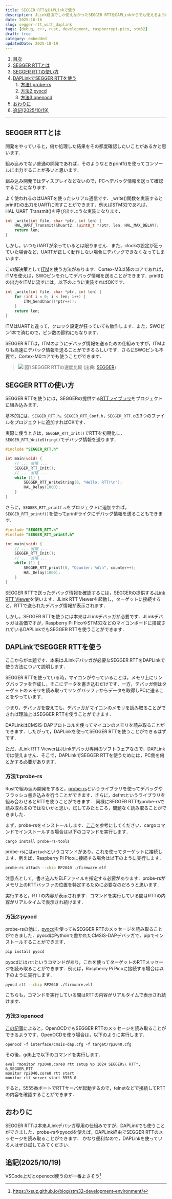 ```yaml
---
title: SEGGER RTTをDAPLinkで使う
description: JLink経由でしか使えなかったSEGGER RTTをDAPLinkからでも使えるようにするためのメモ
date: 2025-10-16
slug: segger-rtt_with_daplink
tags: [debug, c++, rust, development, raspberrypi-pico, stm32]
draft: true
category: embedded
updatedDate: 2025-10-19
---
```


<!-- @import "[TOC]" {cmd="toc" depthFrom=1 depthTo=6 orderedList=true} -->
<!-- code_chunk_output -->

1. [目次](#目次)
2. [SEGGER RTTとは](#segger-rttとは)
3. [SEGGER RTTの使い方](#segger-rttの使い方)
4. [DAPLinkでSEGGER RTTを使う](#daplinkでsegger-rttを使う)
    1. [方法1:probe-rs](#方法1probe-rs)
    2. [方法2:pyocd](#方法2pyocd)
    3. [方法3:openocd](#方法3openocd)
5. [おわりに](#おわりに)
6. [追記(2025/10/19)](#追記20251019)

<!-- /code_chunk_output -->

---

## SEGGER RTTとは

開発をやっていると，何か処理した結果をその都度確認したいことがあるかと思います．

組み込みでない普通の開発であれば，そのようなときprintf()を使ってコンソールに出力することが多いと思います．

組み込み開発ではディスプレイなどないので，PCへデバッグ情報を送って確認することになります．

よく使われるのはUARTを使ったシリアル通信です．_write()関数を実装するとprintf()の出力をUARTに流すことができます．例えばSTM32であれば，HAL_UART_Transmit()を呼び出すような実装になります．

```cpp
int _write(int file, char *ptr, int len) {
    HAL_UART_Transmit(&huart2, (uint8_t *)ptr, len, HAL_MAX_DELAY);
    return len;
}
```

しかし，いつもUARTが余っているとは限りません．また，clockの設定が狂っていた場合など，UARTが正しく動作しない場合にデバッグできなくなってしまいます．

この解決策として[ITM](https://arm-software.github.io/CMSIS_6/v6.0.0/Core/group__ITM__Debug__gr.html)を使う方法があります．Cortex-M3以降のコアであれば，ITMを使えば，SWOピンを介してデバッグ情報を送ることができます．printf()の出力をITMに流すには，以下のように実装すればOKです．

```cpp
int _write(int file, char *ptr, int len) {
    for (int i = 0; i < len; i++) {
        ITM_SendChar((*ptr++));
    }
    return len;
}
```

ITMはUARTと違って，クロック設定が狂っていても動作します．また，SWOピン1本で済むので，ピン数の節約にもなります．

SEGGER RTTは，ITMのようにデバッグ情報を送るための仕組みですが，ITMよりも高速にデバッグ情報を送ることができるらしいです．さらにSWOピンも不要で，Cortex-M0コアでも使うことができます．

> ![](https://www.segger.com/fileadmin/_processed_/6/5/csm_RTT_SpeedComparison_8ee242b5ae.webp)
> 図1 SEGGER RTTの速度比較 (出典: [SEGGER](https://www.segger.com/products/debug-probes/j-link/technology/about-real-time-transfer/))

## SEGGER RTTの使い方

SEGGER RTTを使うには，SEGGERの提供する[RTTライブラリ](https://www.segger.com/products/debug-probes/j-link/technology/about-real-time-transfer/)をプロジェクトに組み込みます．

基本的には，`SEGGER_RTT.h`，`SEGGER_RTT_Conf.h`，`SEGGER_RTT.c`の3つのファイルをプロジェクトに追加すればOKです．

実際に使うときは，`SEGGER_RTT_Init()`でRTTを初期化し，`SEGGER_RTT_WriteString()`でデバッグ情報を送ります．

```cpp
#include "SEGGER_RTT.h"

int main(void) {
    // ... 省略 ...
    SEGGER_RTT_Init();
    // ... 省略 ...
    while (1) {
        SEGGER_RTT_WriteString(0, "Hello, RTT!\n");
        HAL_Delay(1000);
    }
}
```

さらに，`SEGGER_RTT_printf.c`をプロジェクトに追加すれば，`SEGGER_RTT_printf()`を使ってprintfライクにデバッグ情報を送ることもできます．

```cpp
#include "SEGGER_RTT.h"
#include "SEGGER_RTT_printf.h"

int main(void) {
    // ... 省略 ...
    SEGGER_RTT_Init();
    // ... 省略 ...
    while (1) {
        SEGGER_RTT_printf(0, "Counter: %d\n", counter++);
        HAL_Delay(1000);
    }
}
```

SEGGER RTTで送ったデバッグ情報を確認するには，SEGGERの提供する[JLink RTT Viewer](https://www.segger.com/products/debug-probes/j-link/tools/rtt-viewer/)を使います．JLink RTT Viewerを起動し，ターゲットに接続すると，RTTで送られたデバッグ情報が表示されます．

しかし，SEGGER RTTを使うには本来はJLinkデバッガが必要です．JLinkデバッガは高価ですが，Raspberry Pi PicoやSTM32などのマイコンボードに搭載されているDAPLinkでもSEGGER RTTを使うことができます．

## DAPLinkでSEGGER RTTを使う

ここからが本題です．本来はJLinkデバッガが必要なSEGGER RTTをDAPLinkで使う方法について説明します．

SEGGER RTTを使っている時，マイコンがやっていることは，メモリ上にリングバッファを作成し，そこにデータを書き込むだけです．一方，デバッガ側はターゲットのメモリを読み取ってリングバッファからデータを取得しPCに送ることをやっています．

つまり，デバッガを変えても，デバッガがマイコンのメモリを読み取ることができれば理論上はSEGGER RTTを使うことができます．

DAPLinkはCMSIS-DAPプロトコルを使ってマイコンのメモリを読み取ることができます．したがって，DAPLinkを使ってSEGGER RTTを使うことができるはずです．

ただ，JLink RTT ViewerはJLinkデバッガ専用のソフトウェアなので，DAPLinkでは使えません．そこで，DAPLinkでSEGGER RTTを使うためには，PC側を何とかする必要があります．

### 方法1:probe-rs

Rustで組み込み開発をすると，[probe-rs](https://probe.rs/)というライブラリを使ってデバッグやフラッシュ書き込みを行うことができます．さらに，defmtというライブラリを組み合わせるとRTTを使うことができます．
同様にSEGGER RTTもprobe-rsで読み取れるのではないかと思い，試してみたところ，問題なく読み取ることができました．

まず，probe-rsをインストールします．[ここ](https://probe.rs/docs/getting-started/installation/)を参考にしてください．cargoコマンドでインストールする場合は以下のコマンドを実行します．

```bash
cargo install probe-rs-tools
```

probe-rsには`attach`というコマンドがあり，これを使ってターゲットに接続します．例えば，Raspberry Pi Picoに接続する場合は以下のように実行します．

```bash
probe-rs attach --chip RP2040 ./firmware.elf
```

注意点として，書き込んだELFファイルを指定する必要があります．probe-rsがメモリ上のRTTバッファの位置を特定するために必要なのだろうと思います．

実行すると，RTTの内容が表示されます．コマンドを実行している間はRTTの内容がリアルタイムで表示され続けます．

### 方法2:pyocd

probe-rsの他に，[pyocd](https://github.com/pyocd/pyOCD)を使ってもSEGGER RTTのメッセージを読み取ることができました．pyocdはPythonで書かれたCMSIS-DAPデバッガで，pipでインストールすることができます．

```bash
pip install pyocd
```

pyocdには`rtt`というコマンドがあり，これを使ってターゲットのRTTメッセージを読み取ることができます．例えば，Raspberry Pi Picoに接続する場合は以下のように実行します．

```bash
pyocd rtt --chip RP2040 ./firmware.elf
```

こちらも，コマンドを実行している間はRTTの内容がリアルタイムで表示され続けます．

### 方法3:openocd

[この記事](https://qiita.com/yasuhiro-k/items/b8aa77d83b979c0edbb0)によると，OpenOCDでもSEGGER RTTのメッセージを読み取ることができるようです．OpenOCDを使う場合は，以下のように実行します．

```
openocd -f interface/cmsis-dap.cfg -f target/rp2040.cfg
```

その後，gdb上で以下のコマンドを実行します．

```
eval "monitor rp2040.core0 rtt setup %p 1024 SEGGER\\ RTT", &_SEGGER_RTT
monitor rp2040.core0 rtt start
monitor rtt server start 5555 0
```

すると，5555番ポートでRTTサーバが起動するので，telnetなどで接続してRTTの内容を確認することができます．

## おわりに

SEGGER RTTは本来JLinkデバッガ専用の仕組みですが，DAPLinkでも使うことができました．probe-rsやpyocdを使えば，DAPLink経由でSEGGER RTTのメッセージを読み取ることができます．
かなり便利なので，DAPLinkを使っている人はぜひ試してみてください．

## 追記(2025/10/19)

VSCode上だとopenocd使うのが一番よさそう[^1]

[^1]:https://xsuz.github.io/blog/stm32-development-environment/